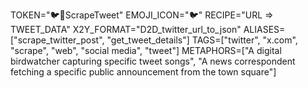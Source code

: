 TOKEN="🐦📜ScrapeTweet"
EMOJI_ICON="🐦"
RECIPE="URL => TWEET_DATA"
X2Y_FORMAT="D2D_twitter_url_to_json"
ALIASES=["scrape_twitter_post", "get_tweet_details"]
TAGS=["twitter", "x.com", "scrape", "web", "social media", "tweet"]
METAPHORS=["A digital birdwatcher capturing specific tweet songs", "A news correspondent fetching a specific public announcement from the town square"] 